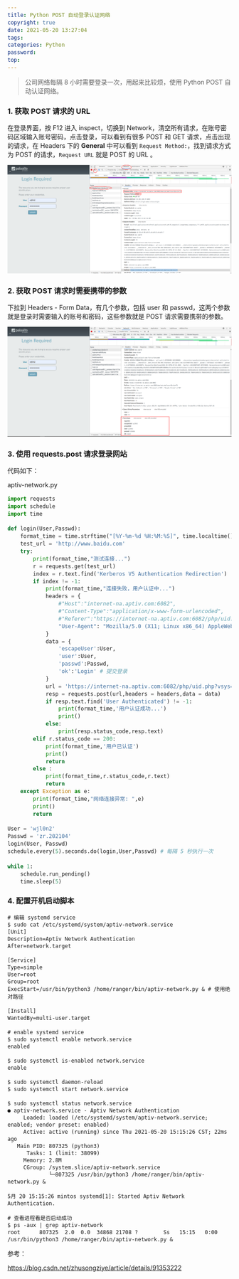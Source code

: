 ```yaml
---
title: Python POST 自动登录认证网络
copyright: true
date: 2021-05-20 13:27:04
tags:
categories: Python
password:
top:
---
```




> 公司网络每隔 8 小时需要登录一次，用起来比较烦，使用 Python POST 自动认证网络。

<!--more-->

### 1. 获取 POST 请求的 URL

在登录界面，按 F12 进入 inspect，切换到 Network，清空所有请求，在账号密码区域输入账号密码，点击登录，可以看到有很多 POST 和 GET 请求，点击出现的请求，在 Headers 下的 **General** 中可以看到 `Request Method:`，找到请求方式为 POST 的请求，`Request URL` 就是 POST 的 URL 。

![getPostUrl](https://raw.githubusercontent.com/rangerzhou/ImageHosting/master/blog_resource/2021/getPostUrl.png)

### 2. 获取 POST 请求时需要携带的参数

下拉到 Headers - Form Data，有几个参数，包括 user 和 passwd，这两个参数就是登录时需要输入的账号和密码，这些参数就是 POST 请求需要携带的参数。

![getFormData](https://raw.githubusercontent.com/rangerzhou/ImageHosting/master/blog_resource/2021/getFormData.png)

### 3. 使用 requests.post 请求登录网站

代码如下：

aptiv-network.py

``` python
import requests
import schedule
import time

def login(User,Passwd):
	format_time = time.strftime("[%Y-%m-%d %H:%M:%S]", time.localtime())
	test_url = 'http://www.baidu.com'
	try:
		print(format_time,"测试连接...")
		r = requests.get(test_url)
		index = r.text.find('Kerberos V5 Authentication Redirection')
		if index != -1:
			print(format_time,"连接失败，用户认证中...")
			headers = {
				#"Host":"internet-na.aptiv.com:6082",
				#"Content-Type":"application/x-www-form-urlencoded",
				#"Referer":"https://internet-na.aptiv.com:6082/php/uid.php?vsys=2&rule=73",
    			"User-Agent": "Mozilla/5.0 (X11; Linux x86_64) AppleWebKit/537.36 (KHTML, like Gecko) Chrome/90.0.4430.212 Safari/537.36"
    		}
			data = {
				'escapeUser':User,
				'user':User,
				'passwd':Passwd,
				'ok':'Login' # 提交登录
			}
			url = 'https://internet-na.aptiv.com:6082/php/uid.php?vsys=2&rule=73'
			resp = requests.post(url,headers = headers,data = data)
			if resp.text.find('User Authenticated') != -1:
				print(format_time,'用户认证成功...')
				print()
			else:
				print(resp.status_code,resp.text)
		elif r.status_code == 200:
			print(format_time,'用户已认证')
			print()
			return
		else :
			print(format_time,r.status_code,r.text)
			return
	except Exception as e:
		print(format_time,"网络连接异常: ",e)
		print()
		return

User = 'wjl0n2'
Passwd = 'zr.202104'
login(User, Passwd)
schedule.every(5).seconds.do(login,User,Passwd) # 每隔 5 秒执行一次

while 1:
	schedule.run_pending()
	time.sleep(5) 
```

### 4. 配置开机启动脚本

``` shell
# 编辑 systemd service
$ sudo cat /etc/systemd/system/aptiv-network.service
[Unit]
Description=Aptiv Network Authentication
After=network.target

[Service]
Type=simple
User=root
Group=root
ExecStart=/usr/bin/python3 /home/ranger/bin/aptiv-network.py & # 使用绝对路径

[Install]
WantedBy=multi-user.target

# enable systemd service
$ sudo systemctl enable network.service
enabled

$ sudo systemctl is-enabled network.service
enable

$ sudo systemctl daemon-reload
$ sudo systemctl start network.service

$ sudo systemctl status network.service
● aptiv-network.service - Aptiv Network Authentication
     Loaded: loaded (/etc/systemd/system/aptiv-network.service; enabled; vendor preset: enabled)
     Active: active (running) since Thu 2021-05-20 15:15:26 CST; 22ms ago
   Main PID: 807325 (python3)
      Tasks: 1 (limit: 38099)
     Memory: 2.8M
     CGroup: /system.slice/aptiv-network.service
             └─807325 /usr/bin/python3 /home/ranger/bin/aptiv-network.py &

5月 20 15:15:26 mintos systemd[1]: Started Aptiv Network Authentication.

# 查看进程看是否启动成功
$ ps -aux | grep aptiv-network                      
root      807325  2.0  0.0  34868 21708 ?        Ss   15:15   0:00 /usr/bin/python3 /home/ranger/bin/aptiv-network.py &
```





参考：

https://blog.csdn.net/zhusongziye/article/details/91353222